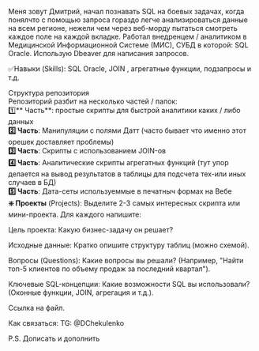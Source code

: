 Меня зовут Дмитрий, начал познавать SQL на боевых задачах, когда понялчто с помощью запроса гораздо легче анализироваться данные на всем регионе, нежели чем через веб-морду пытаться смотреть каждое поле на каждой вкладке. Работал внедренцем / аналитиком в Медицинской Информационной Системе (МИС), СУБД в которой: SQL Oracle. Использую Dbeaver для написания запросов. 

✅Навыки (Skills): SQL Oracle, JOIN , агрегатные функции, подзапросы и т.д.

Структура репозитория  
Репозиторий разбит на несколько частей / папок:  
1️⃣** Часть**: простые скрипты для быстрой аналитики каких / либо данных  
**2️⃣ Часть**: Манипуляции с полями Датт (часто бывает что именно этот орешек доставляет проблемы)  
**3️⃣ Часть**: Скрипты с использованием JOIN-ов  
**4️⃣ Часть**: Аналитические скрипты агрегатных функций (тут упор делается на вывод результатов в таблицы для подсчета тех-или иных случаев в БД)  
**5️⃣ Часть**: Дата-сеты используеммые в печатныч формах на Вебе  
**❇️ Проекты** (Projects): Выделите 2-3 самых интересных скрипта или мини-проекта. Для каждого напишите:

Цель проекта: Какую бизнес-задачу он решает?

Исходные данные: Кратко опишите структуру таблиц (можно схемой).

Вопросы (Questions): Какие вопросы вы решали? (Например, "Найти топ-5 клиентов по объему продаж за последний квартал").

Ключевые SQL-концепции: Какие возможности SQL вы использовали? (Оконные функции, JOIN, агрегация и т.д.).

Ссылка на файл.


Как связаться: TG: @DChekulenko

P.S. Дописать и дополнить

